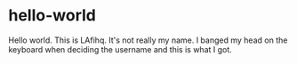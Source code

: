 # hello-world

Hello world. This is LAfihq. It's not really my name. I banged my head on the keyboard when deciding the username and this is what I got.
